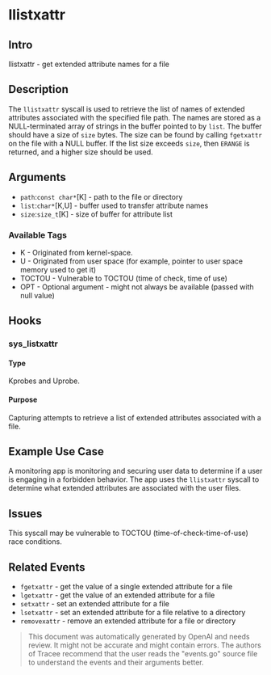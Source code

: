 
# llistxattr

## Intro
llistxattr - get extended attribute names for a file

## Description
The `llistxattr` syscall is used to retrieve the list of names of extended attributes associated with the specified file path. The names are stored as a NULL-terminated array of strings in the buffer pointed to by `list`. The buffer should have a size of `size` bytes. The size can be found by calling `fgetxattr` on the file with a NULL buffer. If the list size exceeds `size`, then `ERANGE` is returned, and a higher size should be used.

## Arguments
* `path`:`const char*`[K] - path to the file or directory
* `list`:`char*`[K,U] - buffer used to transfer attribute names
* `size`:`size_t`[K] - size of buffer for attribute list

### Available Tags
* K - Originated from kernel-space.
* U - Originated from user space (for example, pointer to user space memory used to get it)
* TOCTOU - Vulnerable to TOCTOU (time of check, time of use)
* OPT - Optional argument - might not always be available (passed with null value)

## Hooks
### sys_listxattr
#### Type
Kprobes and Uprobe.
#### Purpose
Capturing attempts to retrieve a list of extended attributes associated with a file.

## Example Use Case
A monitoring app is monitoring and securing user data to determine if a user is engaging in a forbidden behavior. The app uses the `llistxattr` syscall to determine what extended attributes are associated with the user files.

## Issues
This syscall may be vulnerable to TOCTOU (time-of-check-time-of-use) race conditions.

## Related Events
* `fgetxattr` - get the value of a single extended attribute for a file
* `lgetxattr` - get the value of an extended attribute for a file
* `setxattr` - set an extended attribute for a file
* `lsetxattr` - set an extended attribute for a file relative to a directory
* `removexattr` - remove an extended attribute for a file or directory

> This document was automatically generated by OpenAI and needs review. It might
> not be accurate and might contain errors. The authors of Tracee recommend that
> the user reads the "events.go" source file to understand the events and their
> arguments better.
